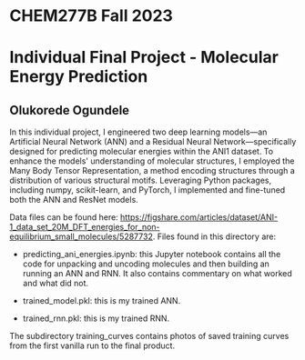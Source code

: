 # CHEM277B Fall 2023
# Individual Final Project - Molecular Energy Prediction
## Olukorede Ogundele

In this individual project, I engineered two deep learning models—an Artificial Neural Network (ANN) and a Residual Neural Network—specifically designed for predicting molecular energies within the ANI1 dataset. To enhance the models' understanding of molecular structures, I employed the Many Body Tensor Representation, a method encoding structures through a distribution of various structural motifs. Leveraging Python packages, including numpy, scikit-learn, and PyTorch, I implemented and fine-tuned both the ANN and ResNet models.

Data files can be found here: https://figshare.com/articles/dataset/ANI-1_data_set_20M_DFT_energies_for_non-equilibrium_small_molecules/5287732. Files found in this directory are:

- predicting_ani_energies.ipynb: this Jupyter notebook contains all the code for unpacking and uncoding molecules and then building an running an ANN and RNN. It also contains commentary on what worked and what did not.

- trained_model.pkl: this is my trained ANN.

- trained_rnn.pkl: this is my trained RNN.

The subdirectory training_curves contains photos of saved training curves from the first vanilla run to the final product.
